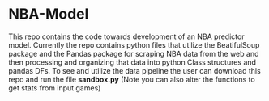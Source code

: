 # NBA-Model
This repo contains the code towards development of an NBA predictor model. Currently the repo contains python files 
that utilize the BeatifulSoup package and the Pandas package for scraping NBA data from the web and then 
processing and organizing that data into python Class structures and pandas DFs. To see and utilize the data pipeline 
the user can download this repo and run the file **sandbox.py**
(Note you can also alter the functions to get stats from input games)
